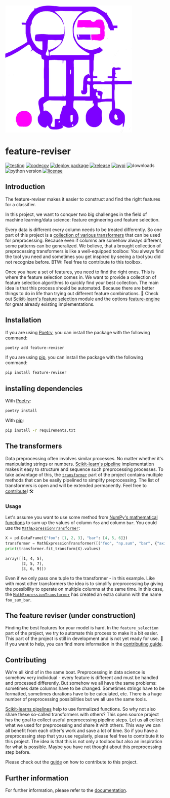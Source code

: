 ![The machine](https://raw.githubusercontent.com/chrislemke/feature-reviser/master/docs/assets/images/image.png)

# feature-reviser

[![testing](https://github.com/chrislemke/feature-reviser/actions/workflows/testing.yml/badge.svg?branch=main)](https://github.com/chrislemke/feature-reviser/actions/workflows/testing.yml)
[![codecov](https://codecov.io/github/chrislemke/feature-reviser/branch/main/graph/badge.svg?token=LJLXQXX6M8)](https://codecov.io/github/chrislemke/feature-reviser)
[![deploy package](https://github.com/chrislemke/feature-reviser/actions/workflows/deploy-package.yml/badge.svg)](https://github.com/chrislemke/feature-reviser/actions/workflows/deploy-package.yml)
[![release](https://img.shields.io/github/v/release/chrislemke/feature-reviser?include_prereleases)](https://github.com/chrislemke/feature-reviser/releases)
[![pypi](https://img.shields.io/pypi/v/feature-reviser)](https://pypi.org/project/feature-reviser/)
![downloads](https://img.shields.io/pypi/dm/feature-reviser)
![python version](https://img.shields.io/pypi/pyversions/feature-reviser?logo=python&logoColor=yellow)
[![license](https://img.shields.io/github/license/chrislemke/feature-reviser)](https://github.com/chrislemke/feature-reviser/blob/main/LICENSE)
## Introduction
The feature-reviser makes it easier to construct and find the right features for a classifier.

In this project, we want to conquer two big challenges in the field of machine learning/data science: feature engineering and feature selection.

Every data is different every column needs to be treated differently. So one part of this project is a [collection of various transformers](https://github.com/chrislemke/feature-reviser/tree/main/feature_reviser/transformer) that can be used for preprocessing. Because even if columns are somehow always different, some patterns can be generalized. We believe, that a brought collection of preprocessing transformers is like a well-equipped toolbox: You always find the tool you need and sometimes you get inspired by seeing a tool you did not recognize before. BTW: Feel free to contribute to this toolbox.

Once you have a set of features, you need to find the right ones. This is where the feature selection comes in. We want to provide a collection of feature selection algorithms to quickly find your best collection. The main idea is that this process should be automated. Because there are better things to do in life than trying out different feature combinations. 🛝 Check out [Scikit-learn's feature selection](https://scikit-learn.org/stable/modules/classes.html?highlight=feature+selection#module-sklearn.feature_selection) module and the options [feature-engine](https://feature-engine.readthedocs.io/en/latest/api_doc/selection/index.html) for great already existing implementations.


## Installation
If you are using [Poetry](https://python-poetry.org/), you can install the package with the following command:
```bash
poetry add feature-reviser
```
If you are using [pip](https://pypi.org/project/pip/), you can install the package with the following command:
```bash
pip install feature-reviser
```

## installing dependencies
With [Poetry](https://python-poetry.org/):
```bash
poetry install
```
With [pip](https://pypi.org/project/pip/):
```bash
pip install -r requirements.txt
```

## The transformers
Data preprocessing often involves similar processes. No matter whether it's manipulating strings or numbers. [Scikit-learn's pipeline](https://scikit-learn.org/stable/modules/generated/sklearn.pipeline.Pipeline.html) implementation makes it easy to structure and sequence such preprocessing processes. To take advantage of this, the [`transformer`](https://github.com/chrislemke/feature-reviser/tree/main/feature_reviser/transformer) part of the project contains multiple methods that can be easily pipelined to simplify preprocessing. The list of transformers is open and will be extended permanently. Feel free to [contribute](CONTRIBUTING.md)! 🛠

### Usage
Let's assume you want to use some method from [NumPy's mathematical functions](https://numpy.org/doc/stable/reference/routines.math.html) to sum up the values of column `foo` and column `bar`. You could
use the [`MathExpressionTransformer`]([number_transformer-reference.md#feature_reviser.transformer.number_transformer.MathExpressionTransformer](https://chrislemke.github.io/feature-reviser/number_transformer-reference/#feature_reviser.transformer.number_transformer.MathExpressionTransformer)):
```python
X = pd.DataFrame({"foo": [1, 2, 3], "bar": [4, 5, 6]})
transformer = MathExpressionTransformer([("foo", "np.sum", "bar", {"axis": 0})])
print(transformer.fit_transform(X).values)
```
```
array([[1, 4, 5],
       [2, 5, 7],
       [3, 6, 9]])
```
Even if we only pass one tuple to the transformer - in this example. Like with most other transformers the idea is to simplify preprocessing by giving the possibility to operate on multiple columns at the same time. In this case, the [`MathExpressionTransformer`]([number_transformer-reference.md#feature_reviser.transformer.number_transformer.MathExpressionTransformer](https://chrislemke.github.io/feature-reviser/number_transformer-reference/#feature_reviser.transformer.number_transformer.MathExpressionTransformer)) has created an extra column with the name `foo_sum_bar`.

## The feature reviser (under construction)
Finding the best features for your model is hard. In the `feature_selection` part of the project, we try to automate this process to make it a bit easier. This part of the project is still in development and is not yet ready for use. 🚧 If you want to help, you can find more information in the [contributing guide](CONTRIBUTING.md).

## Contributing
We're all kind of in the same boat. Preprocessing in data science is somehow very individual - every feature is different and must be handled and processed differently. But somehow we all have the same problems: sometimes date columns have to be changed. Sometimes strings have to be formatted, sometimes durations have to be calculated, etc. There is a huge number of preprocessing possibilities but we all use the same tools.

[Scikit-learns pipelines](https://scikit-learn.org/stable/modules/generated/sklearn.pipeline.Pipeline.html) help to use formalized functions. So why not also share these so-called transformers with others? This open source project has the goal to collect useful preprocessing pipeline steps. Let us all collect what we used for preprocessing and share it with others. This way we can all benefit from each other's work and save a lot of time. So if you have a preprocessing step that you use regularly, please feel free to contribute it to this project. The idea is that this is not only a toolbox but also an inspiration for what is possible. Maybe you have not thought about this preprocessing step before.

Please check out the [guide](CONTRIBUTING.md) on how to contribute to this project.

## Further information
For further information, please refer to the [documentation](https://chrislemke.github.io/feature-reviser/).
